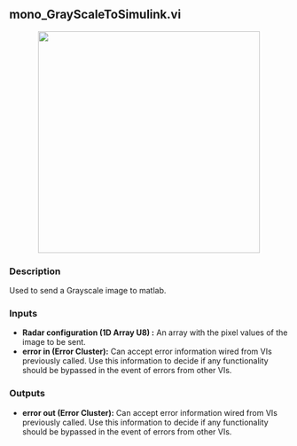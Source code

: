 ## mono_GrayScaleToSimulink.vi
<p align="center">
<img src="https://github.com/monoDriveIO/documentation/blob/master/WikiPhotos/LV_client/tools/mono__GrayScaleToSimulinkc.png" width="400"  />
</p>

### Description 
Used to send a Grayscale image to matlab.
### Inputs

- **Radar configuration (1D Array U8) :** An array with the pixel values of the image to be sent.
- **error in (Error Cluster):** Can accept error information wired from VIs previously called. Use this information to decide if any functionality should be bypassed in the event of errors from other VIs.


### Outputs
- **error out (Error Cluster):** Can accept error information wired from VIs previously called. Use this information to decide if any functionality should be bypassed in the event of errors from other VIs.
